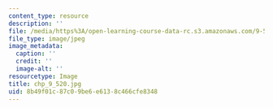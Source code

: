 ```yaml
---
content_type: resource
description: ''
file: /media/https%3A/open-learning-course-data-rc.s3.amazonaws.com/9-520-statistical-learning-theory-and-applications-spring-2006/8b49f01c87c09be6e6138c466cfe8348_chp_9_520.jpg
file_type: image/jpeg
image_metadata:
  caption: ''
  credit: ''
  image-alt: ''
resourcetype: Image
title: chp_9_520.jpg
uid: 8b49f01c-87c0-9be6-e613-8c466cfe8348
---
```

